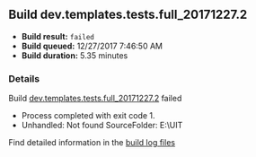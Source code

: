 ## Build dev.templates.tests.full_20171227.2
- **Build result:** `failed`
- **Build queued:** 12/27/2017 7:46:50 AM
- **Build duration:** 5.35 minutes
### Details
Build [dev.templates.tests.full_20171227.2](https://winappstudio.visualstudio.com/web/build.aspx?pcguid=a4ef43be-68ce-4195-a619-079b4d9834c2&builduri=vstfs%3a%2f%2f%2fBuild%2fBuild%2f24548) failed

+ Process completed with exit code 1.
+ Unhandled: Not found SourceFolder: E:\UIT

Find detailed information in the [build log files](https://uwpctdiags.blob.core.windows.net/buildlogs/dev.templates.tests.full_20171227.2_logs.zip)
